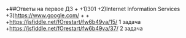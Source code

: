 +##Ответы на первое ДЗ
+
+1)301
+2)Internet Information Services
+3)https://www.google.com/
+
+
+https://jsfiddle.net/fOrestart/fw6b49va/15/  1 задача
+https://jsfiddle.net/fOrestart/fw6b49va/37/	 2 задача